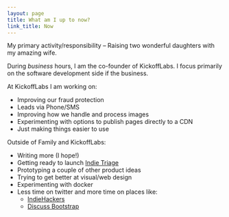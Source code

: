 ```yaml
---
layout: page
title: What am I up to now?
link_title: Now
---
```


My primary activity/responsibility – Raising two wonderful daughters with my amazing wife.

During _business_ hours, I am the co-founder of KickoffLabs. I focus primarily on the software development side if the business.

At KickoffLabs I am working on:

* Improving our fraud protection
* Leads via Phone/SMS
* Improving how we handle and process images
* Experimenting with options to publish pages directly to a CDN
* Just making things easier to use

Outside of Family and KickoffLabs:

* Writing more (I hope!)
* Getting ready to launch [Indie Triage](https://indietriage.com)
* Prototyping a couple of other product ideas
* Trying to get better at visual/web design
* Experimenting with docker
* Less time on twitter and more time on places like:
  * [IndieHackers](https://indiehackers.com)
  * [Discuss Bootstrap](https://discuss.bootstrapped.fm/)

